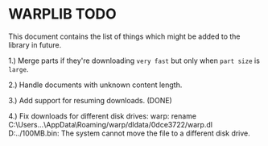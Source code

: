 # WARPLIB TODO

This document contains the list of things which might be added to the library in future.

1.) Merge parts if they're downloading `very fast` but only when `part size` is `large`.

2.) Handle documents with unknown content length.

3.) Add support for resuming downloads. (DONE)

4.) Fix downloads for different disk drives:
warp: rename C:\Users\...\AppData\Roaming/warp/dldata/0dce3722/warp.dl D:\../100MB.bin: The system cannot move the file to a different disk drive.